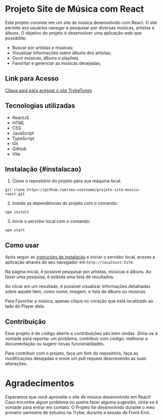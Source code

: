 # Projeto Site de Música com React

Este projeto consiste em um site de música desenvolvido com React. O site permite aos usuários navegar e pesquisar por diversas músicas, artistas e álbuns. O objetivo do projeto é desenvolver uma aplicação web que possibilite:

*   Buscar por artistas e músicas;
*   Visualizar informações sobre álbuns dos artistas;
*   Ouvir músicas, álbuns e playlists.
*   Favoritar e gerenciar as músicas desejadas;

## Link para Acesso

[Clique aqui para acessar o site TrybeTunes](https://gabecmelo.github.io/TrybeTunes/)

## Tecnologias utilizadas

*   ReactJS
*   HTML
*   CSS
*   JavaScript
*   TypeScript
*   Git
*   GitHub
*   Vite

## Instalação {#instalacao}

1.  Clone o repositório do projeto para sua máquina local.

<!---->

    git clone https://github.com/seu-username/projeto-site-musica-react.git

2.  Instale as dependências do projeto com o comando:

<!---->

    npm install

3.  Inicie o servidor local com o comando:

<!---->

    npm start

## Como usar

Após seguir as [instruções de instalação](#instalacao) e iniciar o servidor local, acesse a aplicação através do seu navegador em `http://localhost:5174`.

Na página inicial, é possível pesquisar por artistas, músicas e álbuns. Ao fazer uma pesquisa, é exibida uma lista de resultados.

Ao clicar em um resultado, é possível visualizar informações detalhadas sobre aquele item, como nome, imagem, e lista de álbuns ou músicas.

Para Favoritar a música, apenas clique no coração que está localizado ao lado do Player dela.

## Contribuição

Esse projeto é de código aberto e contribuições são bem vindas. Sinta-se à vontade para reportar um problema, contribuir com código, melhorar a documentação ou sugerir novas funcionalidades.

Para contribuir com o projeto, faça um fork do repositório, faça as modificações desejadas e envie um pull request descrevendo as suas alterações.

# Agradecimentos

Esperamos que você aproveite o site de música desenvolvido em React! Caso encontre algum problema ou queira fazer alguma sugestão, sinta-se à vontade para entrar em contato.
O Projeto foi desenvolvido durante o meu primeiro semestre de estudos na Trybe, durante a sessão de Front-End.

